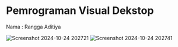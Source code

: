 <h1>Pemrograman Visual Dekstop</h1>

<p>Nama  : Rangga Aditiya</p>

![Screenshot 2024-10-24 202721](https://github.com/user-attachments/assets/f3abe1c5-7935-4ffa-84b2-b5e09f5ce9cf)
![Screenshot 2024-10-24 202741](https://github.com/user-attachments/assets/7c14c33c-f995-4e73-ae27-722fb6ecd2bd)
